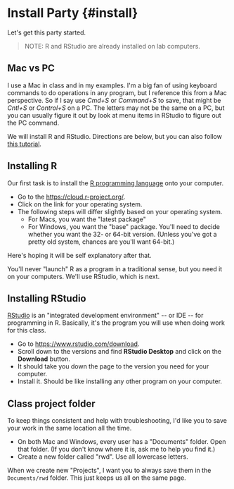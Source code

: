 # Install Party {#install}

Let's get this party started.

> NOTE: R and RStudio are already installed on lab computers.

## Mac vs PC

I use a Mac in class and in my examples. I'm a big fan of using keyboard commands to do operations in any program, but I reference this from a Mac perspective. So if I say use *Cmd+S* or *Command+S* to save, that might be *Cntl+S* or *Control+S* on a PC. The letters may not be the same on a PC, but you can usually figure it out by look at menu items in RStudio to figure out the PC command.

We will install R and RStudio. Directions are below, but you can also follow [this tutorial](https://learnr-examples.shinyapps.io/ex-setup-r/).

## Installing R

Our first task is to install the [R programming language](https://www.r-project.org/) onto your computer. 

- Go to the <https://cloud.r-project.org/>.
- Click on the link for your operating system.
- The following steps will differ slightly based on your operating system.
    + For Macs, you want the "latest package"
    + For Windows, you want the "base" package. You'll need to decide whether you want the 32- or 64-bit version. (Unless you've got a pretty old system, chances are you'll want 64-bit.)

Here's hoping it will be self explanatory after that.

You'll never "launch" R as a program in a traditional sense, but you need it on your computers. We'll use RStudio, which is next.

## Installing RStudio

[RStudio](https://www.rstudio.com/) is an "integrated development environment" -- or IDE -- for programming in R. Basically, it's the program you will use when doing work for this class.

- Go to <https://www.rstudio.com/download>.
- Scroll down to the versions and find **RStudio Desktop** and click on the **Download** button.
- It should take you down the page to the version you need for your computer.
- Install it. Should be like installing any other program on your computer.

## Class project folder

To keep things consistent and help with troubleshooting, I'd like you to save your work in the same location all the time.

- On both Mac and Windows, every user has a "Documents" folder. Open that folder. (If you don't know where it is, ask me to help you find it.)
- Create a new folder called "rwd". Use all lowercase letters.

When we create new "Projects", I want you to always save them in the `Documents/rwd` folder. This just keeps us all on the same page.

